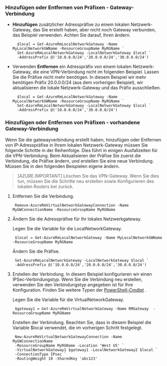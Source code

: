 ### <a name="noconnection"></a>Hinzufügen oder Entfernen von Präfixen - Gateway-Verbindung

- **Hinzufügen** zusätzlicher Adresspräfixe zu einem lokalen Netzwerk-Gateway, das Sie erstellt haben, aber nicht noch Gateway verbunden, das Beispiel verwenden. Achten Sie darauf, Ihren ändern.

        $local = Get-AzureRmLocalNetworkGateway -Name MyLocalNetworkGWName -ResourceGroupName MyRGName `
        Set-AzureRmLocalNetworkGateway -LocalNetworkGateway $local `
        -AddressPrefix @('10.0.0.0/24','20.0.0.0/24','30.0.0.0/24')

- Verwenden **Entfernen** ein Adresspräfix von einem lokalen Netzwerk-Gateway, die eine VPN-Verbindung nicht im folgenden Beispiel. Lassen Sie die Präfixe nicht mehr benötigen. In diesem Beispiel wir mehr benötigen Präfix 20.0.0.0/24 (aus dem vorherigen Beispiel), wir aktualisieren die lokale Netzwerk-Gateway und das Präfix ausschließen.

        $local = Get-AzureRmLocalNetworkGateway -Name MyLocalNetworkGWName -ResourceGroupName MyRGName `
        Set-AzureRmLocalNetworkGateway -LocalNetworkGateway $local `
        -AddressPrefix @('10.0.0.0/24','30.0.0.0/24')

### <a name="withconnection"></a>Hinzufügen oder Entfernen von Präfixen - vorhandene Gateway-Verbindung

Wenn Sie die gatewayverbindung erstellt haben, hinzufügen oder Entfernen von IP-Adresspräfixe in Ihrem lokalen Netzwerk-Gateway müssen Sie folgende Schritte in der Reihenfolge. Dies führt in einigen Ausfallzeiten für die VPN-Verbindung. Beim Aktualisieren der Präfixe Sie zuerst die Verbindung, die Präfixe ändern, und erstellen Sie eine neue Verbindung. Müssen Sie in den folgenden Beispielen eigene ändern.

>[AZURE.IMPORTANT] Löschen Sie das VPN-Gateway. Wenn Sie dies tun, müssen Sie die Schritte neu erstellen sowie Konfigurieren des lokalen Routers bei zurück.
 
1. Entfernen Sie die Verbindung.

        Remove-AzureRmVirtualNetworkGatewayConnection -Name MyGWConnectionName -ResourceGroupName MyRGName

2. Ändern Sie die Adresspräfixe für Ihr lokales Netzwerkgateway.

    Legen Sie die Variable für die LocalNetworkGateway.

        $local = Get-AzureRmLocalNetworkGateway -Name MyLocalNetworkGWName -ResourceGroupName MyRGName

    Ändern Sie die Präfixe.

        Set-AzureRmLocalNetworkGateway -LocalNetworkGateway $local `
        -AddressPrefix @('10.0.0.0/24','20.0.0.0/24','30.0.0.0/24')

4. Erstellen der Verbindung. In diesem Beispiel konfigurieren wir einen IPSec-Verbindungstyp. Wenn Sie die Verbindung neu erstellen, verwenden Sie den Verbindungstyp angegeben ist für Ihre Konfiguration. Finden Sie weitere Typen der [PowerShell-Cmdlet](https://msdn.microsoft.com/library/mt603611.aspx) .

    Legen Sie die Variable für die VirtualNetworkGateway.

        $gateway1 = Get-AzureRmVirtualNetworkGateway -Name RMGateway  -ResourceGroupName MyRGName

    Erstellen der Verbindung. Beachten Sie, dass in diesem Beispiel die Variable $local verwendet, die im vorherigen Schritt festgelegt.


        New-AzureRmVirtualNetworkGatewayConnection -Name MyGWConnectionName `
        -ResourceGroupName MyRGName -Location 'West US' `
        -VirtualNetworkGateway1 $gateway1 -LocalNetworkGateway2 $local `
        -ConnectionType IPsec `
        -RoutingWeight 10 -SharedKey 'abc123'
